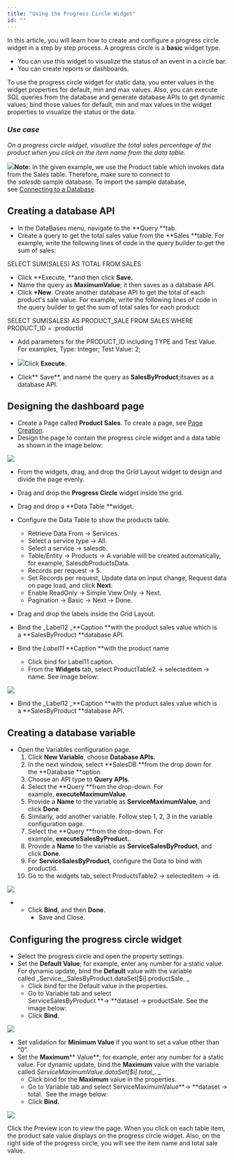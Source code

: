 ```yaml
---
title: "Using the Progress Circle Widget"
id: ""
---
```


In this article, you will learn how to create and configure a progress circle widget in a step by step process. A progress circle is a **basic** widget type.

- You can use this widget to visualize the status of an event in a circle bar.
- You can create reports or dashboards.

To use the progress circle widget for static data, you enter values in the widget properties for default, min and max values. Also, you can execute SQL queries from the database and generate database APIs to get dynamic values; bind those values for default, min and max values in the widget properties to visualize the status or the data. 

### _Use case_

_On a progress circle widget, visualize the total sales percentage of the product when you click on the item name from the data table._

**![](/learn/assets/CircleProgress.gif)Note:** In the given example, we use the Product table which invokes data from the Sales table. Therefore, make sure to connect to the _salesdb_ sample database. To import the sample database, see [Connecting to a Database](/learn/app-development/services/database-services/working-with-databases/).  

## Creating a database API

- In the DataBases menu, navigate to the **Query **tab. 
- Create a query to get the total sales value from the **Sales **table. For example, write the following lines of code in the query builder to get the sum of sales: 

SELECT SUM(SALES) AS TOTAL 
FROM SALES

- Click **Execute, **and then click **Save.**
- Name the query as **MaximumValue**; it then saves as a database API.
- Click **+New**. Create another database API to get the total of each product's sale value. For example, write the following lines of code in the query builder to get the sum of total sales for each product:

SELECT SUM(SALES) AS PRODUCT\_SALE 
FROM SALES
WHERE PRODUCT\_ID = :productId

- Add parameters for the PRODUCT\_ID including TYPE and Test Value. For examples, Type: Integer; Test Value: 2;

- [![](/learn/assets/DataBaseParams.png)](/learn/assets/DataBaseParams.png)Click **Execute**.
- Click** Save**, and name the query as **SalesByProduct**;itsaves as a database API.

## Designing the dashboard page

- Create a Page called **Product Sales**. To create a page, see [Page Creation](/learn/app-development/ui-design/page-creation/).
- Design the page to contain the progress circle widget and a data table as shown in the image below:

[![](/learn/assets/Dashboard-page-design.png)](/learn/assets/Dashboard-page-design.png)

- From the widgets, drag, and drop the Grid Layout widget to design and divide the page evenly.

- Drag and drop the **Progress Circle** widget inside the grid.

- Drag and drop a **Data Table **widget.

- Configure the Data Table to show the products table.
    - Retrieve Data From → Services.
    - Select a service type → All.
    - Select a service → salesdb.
    - Table/Entity → Products → A variable will be created automatically, for example, SalesdbProductsData.
    - Records per request → 5.
    - Set Records per request, Update data on input change, Request data on page load, and click **Next**. 
    - Enable ReadOnly → Simple View Only → Next.
    - Pagination → Basic → Next → Done.
- Drag and drop the labels inside the Grid Layout.
- Bind the _Label12 _**Caption **with the product sales value which is a **SalesByProduct **database API.
- Bind the _Label11_ **Caption **with the product name
    - Click bind for Label11 caption.
    - From the **Widgets** tab, select ProductTable2 → selecteditem → name. See image below:

[![](/learn/assets/BindCaption.png)](/learn/assets/BindCaption.png)

- Bind the _Label12 _**Caption **with the product sales value which is a **SalesByProduct **database API.

## Creating a database variable

- Open the Variables configuration page.
    1. Click **New Variable**, choose **Database APIs**.
    2. In the next window, select **SalesDB **from the drop down for the **Database **option.
    3. Choose an API type to **Query APIs**.
    4. Select the **Query **from the drop-down. For example, **executeMaximumValue**.
    5. Provide a **Name** to the variable as **ServiceMaximumValue**, and click **Done**.
    6. Similarly, add another variable. Follow step 1, 2, 3 in the variable configuration page.
    7. Select the **Query **from the drop-down. For example, **executeSalesByProduct.**.
    8. Provide a **Name** to the variable as **ServiceSalesByProduct**, and click **Done**.
    9. For **ServiceSalesByProduct**, configure the Data to bind with productId.
    10. Go to the widgets tab, select ProductsTable2 → selecteditem → id.

[![](/learn/assets/BindServiceandTableID.png)](/learn/assets/BindServiceandTableID.png)

- - Click **Bind**, and then **Done**.
    - Save and Close.

##  Configuring the progress circle widget

- Select the progress circle and open the property settings. 
- Set the **Default Value**; for example, enter any number for a static value. For dynamic update, bind the **Default** value with the variable called _Service__SalesByProduct.dataSet\[$i\].productSale. _
    - Click bind for the Default value in the properties.
    - Go to Variable tab and select ServiceSalesByProduct **→ **dataset → productSale. See the image below:
    - Click **Bind**.

[![](/learn/assets/BindProgressCircleDefault.png)](/learn/assets/BindProgressCircleDefault.png)

- Set validation for **Minimum Value** if you want to set a value other than “0”.
- Set the **Maximum**** Value**; for example, enter any number for a static value. For dynamic update, bind the **Maximum** value with the variable called _ServiceMaximumValue.dataSet\[$i\].total__. _
    - Click bind for the **Maximum** value in the properties.
    - Go to Variable tab and select ServiceMaximumValue**→ **dataset → total.  See the image below:
    - Click **Bind.**

[![](/learn/assets/BindProgressCircleMaximum.png)](/learn/assets/BindProgressCircleMaximum.png)

Click the Preview icon to view the page. When you click on each table item, the product sale value displays on the progress circle widget. Also, on the right side of the progress circle, you will see the item name and total sale value.
